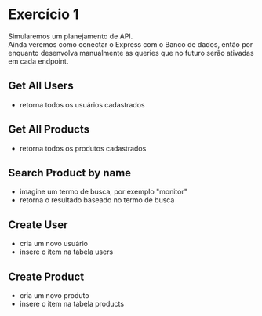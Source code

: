# Exercício 1
Simularemos um planejamento de API. <br>
Ainda veremos como conectar o Express com o Banco de dados, então por enquanto desenvolva manualmente as queries que no futuro serão ativadas em cada endpoint.

## Get All Users
- retorna todos os usuários cadastrados

## Get All Products
- retorna todos os produtos cadastrados

## Search Product by name
- imagine um termo de busca, por exemplo "monitor"
- retorna o resultado baseado no termo de busca

## Create User
- cria um novo usuário
- insere o item na tabela users

## Create Product
- cria um novo produto
- insere o item na tabela products

